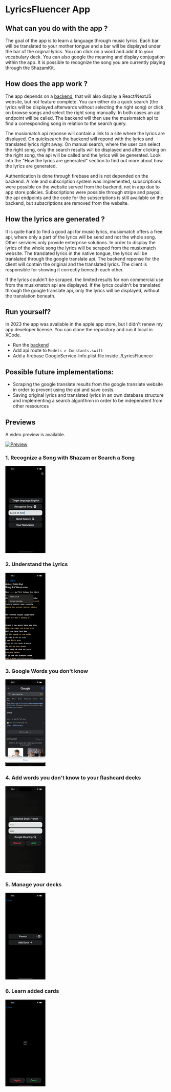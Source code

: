 # LyricsFluencer App

## What can you do with the app ?

The goal of the app is to learn a language through music lyrics. Each bar will be translated to your mother tongue and a bar will be displayed under the bar of the orginal lyrics. You can click on a word and add it to your vocabulary deck. You can also google the meaning and display conjugation within the app. It is possible to recognize the song you are currently playing through the ShazamKit.

## How does the app work ?

The app depends on a [backend](https://github.com/wmnn/LyricsFluencerBackend), that will also display a React/NextJS website, but not feature complete. You can either do a quick search (the lyrics will be displayed afterwards without selecting the right song) or click on browse songs and select the right song manually. In both cases an api endpoint will be called. The backend will then use the musixmatch api to find a corresponding song in relation to the search query. 

The musixmatch api reponse will contain a link to a site where the lyrics are displayed. On quicksearch the backend will repond with the lyrics and translated lyrics right away. On manual search, where the user can select the right song, only the search results will be displayed and after clicking on the right song, the api will be called and the lyrics will be generated. Look into the "How the lyrics are generated" section to find out more about how the lyrics are generated.

Authentication is done through firebase and is not depended on the backend. A role and subscription system was implemented, subscriptions were possible on the website served from the backend, not in app due to app store policies. Subscriptions were possible through stripe and paypal, the api endpoints and the code for the subscriptions is still available on the backend, but subscriptions are removed from the website.

## How the lyrics are generated ?

It is quite hard to find a good api for music lyrics, musixmatch offers a free api, where only a part of the lyrics will be send and not the whole song. Other services only provide enterprise solutions. In order to display the lyrics of the whole song the lyrics will be scraped from the musixmatch website. The translated lyrics in the native tongue, the lyrics will be translated through the google translate api. The backend reponse for the client will contain the original and the translated lyrics. The client is responsible for showing it correctly beneath each other.

If the lyrics couldn't be scraped, the limited results for non commercial use from the musixmatch api are displayed. If the lyrics couldn't be translated through the google translate api, only the lyrics will be displayed, without the translation beneath.


## Run yourself? 

In 2023 the app was available in the apple app store, but I didn't renew my app developer license. You can clone the repository and run it local in XCode.

- Run the [backend](https://github.com/wmnn/LyricsFluencerBackend)
- Add api route to `Models > Constants.swift`
- Add a firebase GoogleService-Info.plist file inside ./LyricsFluencer

## Possible future implementations:

* Scraping the google translate results from the google translate website in order to prevent using the api and save costs.
* Saving original lyrics and translated lyrics in an own database structure and implementing a search algorithmn in order to be independent from other ressources

## Previews

A video preview is available.

[![Preview](https://img.youtube.com/vi/r6hOcPQAIJY/0.jpg)](https://youtu.be/r6hOcPQAIJY)

### 1. Recognize a Song with Shazam or Search a Song

<img src="/images/Search.png" width="125">


### 2. Understand the Lyrics

<img src="/images/LyricsMenu.png" width="125">

### 3. Google Words you don't know

<img src="/images/GoogleMeaning.png" width="125">

### 4. Add words you don't know to your flashcard decks

<img src="/images/AddToDeck.png" width="125">
 
### 5. Manage your decks
<img src="/images/Decks.png" width="125">
 
### 6. Learn added cards

<img src="/images/Card_2.png" width="125">
 
